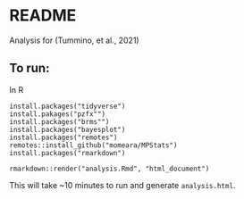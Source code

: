 # README

Analysis for (Tummino, et al., 2021) 

## To run:

In R

    install.packages("tidyverse")
    install.pakages("pzfx"")
    install.packages("brms"")
    install.packages("bayesplot")
    install.packages("remotes")
    remotes::install_github("momeara/MPStats")
    install.packages("rmarkdown")
    
    rmarkdown::render("analysis.Rmd", "html_document")
    
    
This will take ~10 minutes to run and generate `analysis.html`.
